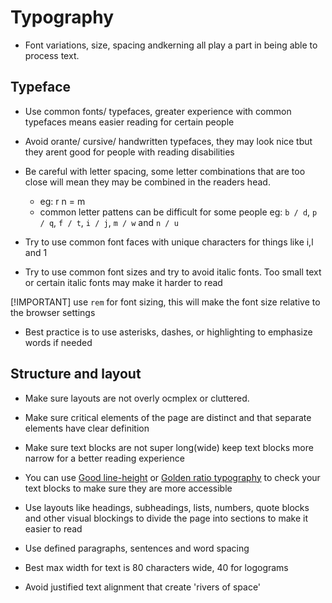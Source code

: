 # Typography

-   Font variations, size, spacing andkerning all play a part in being able to process text.

## Typeface

-   Use common fonts/ typefaces, greater experience with common typefaces means easier reading for certain people
-   Avoid orante/ cursive/ handwritten typefaces, they may look nice tbut they arent good for people with reading disabilities
-   Be careful with letter spacing, some letter combinations that are too close will mean they may be combined in the readers head.

    -   eg: r n = m
    -   common letter pattens can be difficult for some people eg: `b / d`, `p / q`, `f / t`, `i / j`, `m / w` and `n / u`

-   Try to use common font faces with unique characters for things like i,l and 1

-   Try to use common font sizes and try to avoid italic fonts. Too small text or certain italic fonts may make it harder to read

[!IMPORTANT]
use `rem` for font sizing, this will make the font size relative to the browser settings

-   Best practice is to use asterisks, dashes, or highlighting to emphasize words if needed

## Structure and layout

-   Make sure layouts are not overly ocmplex or cluttered.
-   Make sure critical elements of the page are distinct and that separate elements have clear definition
-   Make sure text blocks are not super long(wide) keep text blocks more narrow for a better reading experience

-   You can use [Good line-height](https://thegoodlineheight.com/) or [Golden ratio typography](https://grtcalculator.com/) to check your text blocks to make sure they are more accessible

-   Use layouts like headings, subheadings, lists, numbers, quote blocks and other visual blockings to divide the page into sections to make it easier to read
-   Use defined paragraphs, sentences and word spacing
-   Best max width for text is 80 characters wide, 40 for logograms
-   Avoid justified text alignment that create 'rivers of space'
